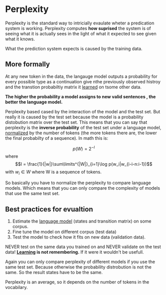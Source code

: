 # Perplexity

Perplexity is the standard way to intricially evaulate wheter a predication system is working. Perplexity computes **how suprised** the system is of seeing what it is actually sees in the light of what it expected to see given what it knows. 

What the prediction system expects is caused by the training data. 

## More formally
At any new token in the data, the langauge model outputs a probability for every possible type as a continuation give nthe previously observed histroy and the transtion probabiltiy matrix it [learned](Learning.md) on tsome other data. 

**The higher the probability a model assigns to new valid sentences , the better the language model.**

Perplexity based cased by the interaction of the model and the test set. But really it is caused by the test set because the model is a probability distobution matrix over the test set. This means that you can say that perplexity is the **inverse probability** of the test set under a language model, [normalized](Normalization.md) by the number of tokens (the more tokens there are, the lower the final probabilty of a sequence). In math this is:

$$p(W) = 2^{-l}$$ where $$l = \frac{1}{|w|}\sum\limits^{|W|}_{i=1}\log p(w_i|w_{i-i-n:i-1})$$ with $w_{i} \in W$ where W is a sequence of tokens. 

So basically you have to normalize the perplexity to compare language models. Which means that you can only compare the complexity of models that use the same test set. 

## Best practices for evualtion
1. Estimate the [language model](Language%20Modeling.md) (states and transition matrix) on some corpus. 
2. Fine tune the model on different corpus (test data)
3. Test the model to check how it fits on new data (validation data). 

NEVER test on the same data you trained on and NEVER validate on the test data! **[Learning](Learning.md) is not remembering.** If it were it wouldn't be usefull.  

Again you can only compare perplexity of different models if you use the same test set. Because otherwise the probability distrobution is not the same. So the result states have to be the same.

Perplexity is an average, so it depends on the number of tokens in the vocabilary.